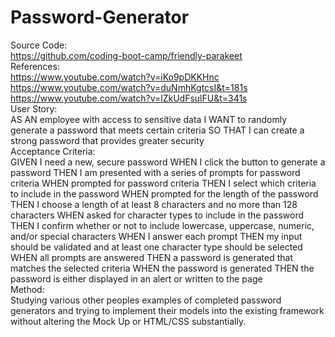 # Password-Generator
Source Code:<br> https://github.com/coding-boot-camp/friendly-parakeet<br>
References:<br>https://www.youtube.com/watch?v=iKo9pDKKHnc <br> https://www.youtube.com/watch?v=duNmhKgtcsI&t=181s <br> https://www.youtube.com/watch?v=lZkUdFsulFU&t=341s<br>
User Story:<br>AS AN employee with access to sensitive data
I WANT to randomly generate a password that meets certain criteria
SO THAT I can create a strong password that provides greater security<br>
Acceptance Criteria:<br>GIVEN I need a new, secure password
WHEN I click the button to generate a password
THEN I am presented with a series of prompts for password criteria
WHEN prompted for password criteria
THEN I select which criteria to include in the password
WHEN prompted for the length of the password
THEN I choose a length of at least 8 characters and no more than 128 characters
WHEN asked for character types to include in the password
THEN I confirm whether or not to include lowercase, uppercase, numeric, and/or special characters
WHEN I answer each prompt
THEN my input should be validated and at least one character type should be selected
WHEN all prompts are answered
THEN a password is generated that matches the selected criteria
WHEN the password is generated
THEN the password is either displayed in an alert or written to the page<br>
Method:<br> Studying various other peoples examples of completed password generators and trying to implement their models into the existing framework without altering the Mock Up or HTML/CSS substantially.
